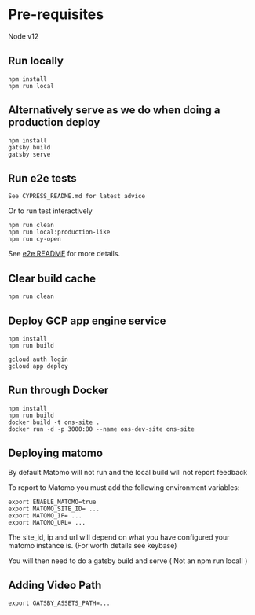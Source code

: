 # Pre-requisites

Node v12

## Run locally

    npm install
    npm run local

## Alternatively serve as we do when doing a production deploy

    npm install
    gatsby build
    gatsby serve

## Run e2e tests

    See CYPRESS_README.md for latest advice

Or to run test interactively

    npm run clean
    npm run local:production-like
    npm run cy-open

See [e2e README](cypress/CYPRESS_README.md) for more details.

## Clear build cache

    npm run clean

## Deploy GCP app engine service

    npm install
    npm run build

    gcloud auth login
    gcloud app deploy

## Run through Docker

    npm install
    npm run build
    docker build -t ons-site .
    docker run -d -p 3000:80 --name ons-dev-site ons-site

## Deploying matomo

By default Matomo will not run and the local build will not report feedback

To report to Matomo you must add the following environment variables:

    export ENABLE_MATOMO=true
    export MATOMO_SITE_ID= ...
    export MATOMO_IP= ...
    export MATOMO_URL= ...

The site_id, ip and url will depend on what you have configured your matomo instance is. (For worth details see keybase)

You will then need to do a gatsby build and serve ( Not an npm run local! )

## Adding Video Path

    export GATSBY_ASSETS_PATH=...
